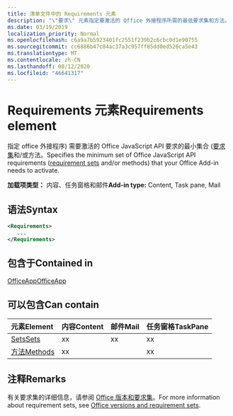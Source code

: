 ```yaml
---
title: 清单文件中的 Requirements 元素
description: "\"要求\" 元素指定要激活的 Office 外接程序所需的最低要求集和方法。"
ms.date: 03/19/2019
localization_priority: Normal
ms.openlocfilehash: c6a9a7b5923401fc2551f239b2c6cbc0d1e90755
ms.sourcegitcommit: cc6886b47c84ac37a3c957ff85dd0ed526ca5e43
ms.translationtype: MT
ms.contentlocale: zh-CN
ms.lasthandoff: 08/12/2020
ms.locfileid: "46641317"
---
```

# <a name="requirements-element"></a><span data-ttu-id="bbd7a-103">Requirements 元素</span><span class="sxs-lookup"><span data-stu-id="bbd7a-103">Requirements element</span></span>

<span data-ttu-id="bbd7a-104">指定 office 外接程序) 需要激活的 Office JavaScript API 要求的最小集合 ([要求集](../../develop/office-versions-and-requirement-sets.md#specify-office-hosts-and-requirement-sets)和/或方法。</span><span class="sxs-lookup"><span data-stu-id="bbd7a-104">Specifies the minimum set of Office JavaScript API requirements ([requirement sets](../../develop/office-versions-and-requirement-sets.md#specify-office-hosts-and-requirement-sets) and/or methods) that your Office Add-in needs to activate.</span></span>

<span data-ttu-id="bbd7a-105">**加载项类型：** 内容、任务窗格和邮件</span><span class="sxs-lookup"><span data-stu-id="bbd7a-105">**Add-in type:** Content, Task pane, Mail</span></span>

## <a name="syntax"></a><span data-ttu-id="bbd7a-106">语法</span><span class="sxs-lookup"><span data-stu-id="bbd7a-106">Syntax</span></span>

```XML
<Requirements>
   ...
</Requirements>
```

## <a name="contained-in"></a><span data-ttu-id="bbd7a-107">包含于</span><span class="sxs-lookup"><span data-stu-id="bbd7a-107">Contained in</span></span>

[<span data-ttu-id="bbd7a-108">OfficeApp</span><span class="sxs-lookup"><span data-stu-id="bbd7a-108">OfficeApp</span></span>](officeapp.md)

## <a name="can-contain"></a><span data-ttu-id="bbd7a-109">可以包含</span><span class="sxs-lookup"><span data-stu-id="bbd7a-109">Can contain</span></span>

|<span data-ttu-id="bbd7a-110">元素</span><span class="sxs-lookup"><span data-stu-id="bbd7a-110">Element</span></span>|<span data-ttu-id="bbd7a-111">内容</span><span class="sxs-lookup"><span data-stu-id="bbd7a-111">Content</span></span>|<span data-ttu-id="bbd7a-112">邮件</span><span class="sxs-lookup"><span data-stu-id="bbd7a-112">Mail</span></span>|<span data-ttu-id="bbd7a-113">任务窗格</span><span class="sxs-lookup"><span data-stu-id="bbd7a-113">TaskPane</span></span>|
|:-----|:-----|:-----|:-----|
|[<span data-ttu-id="bbd7a-114">Sets</span><span class="sxs-lookup"><span data-stu-id="bbd7a-114">Sets</span></span>](sets.md)|<span data-ttu-id="bbd7a-115">x</span><span class="sxs-lookup"><span data-stu-id="bbd7a-115">x</span></span>|<span data-ttu-id="bbd7a-116">x</span><span class="sxs-lookup"><span data-stu-id="bbd7a-116">x</span></span>|<span data-ttu-id="bbd7a-117">x</span><span class="sxs-lookup"><span data-stu-id="bbd7a-117">x</span></span>|
|[<span data-ttu-id="bbd7a-118">方法</span><span class="sxs-lookup"><span data-stu-id="bbd7a-118">Methods</span></span>](methods.md)|<span data-ttu-id="bbd7a-119">x</span><span class="sxs-lookup"><span data-stu-id="bbd7a-119">x</span></span>||<span data-ttu-id="bbd7a-120">x</span><span class="sxs-lookup"><span data-stu-id="bbd7a-120">x</span></span>|

## <a name="remarks"></a><span data-ttu-id="bbd7a-121">注释</span><span class="sxs-lookup"><span data-stu-id="bbd7a-121">Remarks</span></span>

<span data-ttu-id="bbd7a-122">有关要求集的详细信息，请参阅 [Office 版本和要求集](../../develop/office-versions-and-requirement-sets.md)。</span><span class="sxs-lookup"><span data-stu-id="bbd7a-122">For more information about requirement sets, see [Office versions and requirement sets](../../develop/office-versions-and-requirement-sets.md).</span></span>
